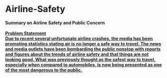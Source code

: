 # Airline-Safety

<b>Summary on Airline Safety and Public Concern<b>
<br><br>
<u>Problem Statement<u><br>
Due to recent several unfortunate airline crashes, the media has been promoting statistics stating air is no longer a safe way to travel. The news and media outlets have been bombarding the public nonstop with reports and figures about the trends of airline safety and that things are not looking good. What was previously thought as the safest way to travel, especially when compared to automobiles, is now being presented as one of the most dangerous to the public.
<br>

